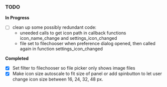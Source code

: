 ### TODO
**In Progress**
- [ ] clean up some possibly redundant code:
    - uneeded calls to get icon path in callback functions icon_name_change and settings_icon_changed
    - file set to filechooser when preference dialog opened, then called again in function settings_icon_changed

**Completed**
- [x] Set filter to filechooser so file picker only shows image files
- [x] Make icon size autoscale to fit size of panel or add spinbutton to let user change icon size between 16, 24, 32, 48 px.
